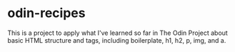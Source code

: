 # odin-recipes
This is a project to apply what I've learned so far in The Odin Project about basic HTML structure and tags, including boilerplate, h1, h2, p, img, and a.